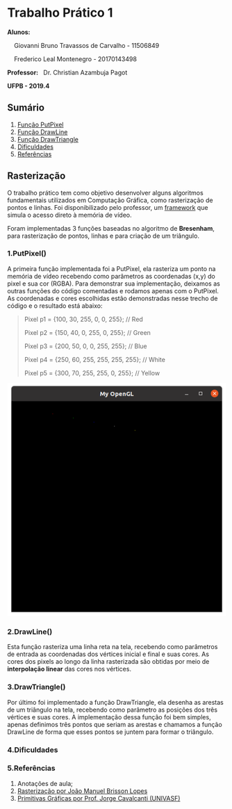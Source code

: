 <h1>Trabalho Prático 1</h1>
<p><b>Alunos:</b> </p>
<p>&nbsp;&nbsp;&nbsp; Giovanni Bruno Travassos de Carvalho - 11506849</p>
<p>&nbsp;&nbsp;&nbsp;	Frederico Leal Montenegro - 20170143498</p>
<p><b>Professor:</b>&nbsp;&nbsp; Dr. Christian Azambuja Pagot</p>
<p><b>UFPB - 2019.4</b></p>

<h2>Sumário</h2>
<ol>
	<li><a href="https://github.com/GiovanniBru/CG/tree/master/Trabalho%201%20-%20Rasteriza%C3%A7%C3%A3o#1putpixel">Função PutPixel</a></li>
	<li><a href="https://github.com/GiovanniBru/CG/tree/master/Trabalho%201%20-%20Rasteriza%C3%A7%C3%A3o#2drawline">Função DrawLine</a></li>
	<li><a href="https://github.com/GiovanniBru/CG/tree/master/Trabalho%201%20-%20Rasteriza%C3%A7%C3%A3o#3drawtriangle">Função DrawTriangle</a></li>
	<li><a href="https://github.com/GiovanniBru/CG/tree/master/Trabalho%201%20-%20Rasteriza%C3%A7%C3%A3o#4dificuldades">Dificuldades</a></li>
	<li><a href="https://github.com/GiovanniBru/CG/tree/master/Trabalho%201%20-%20Rasteriza%C3%A7%C3%A3o#5refer%C3%AAncias">Referências</a></li>
</ol>

<h2>Rasterização</h2> 
<p>  O trabalho prático tem como objetivo desenvolver alguns algoritmos fundamentais utilizados em Computação Gráfica, como rasterização de pontos e linhas. Foi disponibilizado pelo professor, um <a href="https://github.com/capagot/icg/tree/master/mygl_framwork">framework</a> que simula o acesso direto à memória de vídeo. </p>
<p> Foram implementadas 3 funções baseadas no algoritmo de <b>Bresenham</b>, para rasterização de pontos, linhas e para criação de um triângulo. </p>

<h3>1.PutPixel()</h3>
<p>A primeira função implementada foi a PutPixel, ela rasteriza um ponto na memória de vídeo recebendo como parâmetros as coordenadas (x,y) do pixel e sua cor (RGBA).
Para demonstrar sua implementação, deixamos as outras funções do código comentadas e rodamos apenas com o PutPixel. As coordenadas e cores escolhidas estão demonstradas nesse trecho de código e o resultado está abaixo: </p>
<blockquote>
	<p>Pixel p1 = {100, 30, 255, 0, 0, 255}; // Red </p>
	<p>Pixel p2 = {150, 40, 0, 255, 0, 255}; // Green</p>
	<p>Pixel p3 = {200, 50, 0, 0, 255, 255}; // Blue </p>
	<p>Pixel p4 = {250, 60, 255, 255, 255, 255}; // White</p>
	<p>Pixel p5 = {300, 70, 255, 255, 0, 255}; // Yellow</p>
</blockquote>
<img src = "https://github.com/GiovanniBru/CG/blob/master/Trabalho%201%20-%20Rasteriza%C3%A7%C3%A3o/imagens/PutPixel.png">

<h3>2.DrawLine()</h3>
<p>Esta função rasteriza uma linha reta na tela, recebendo como parâmetros de entrada as coordenadas dos vértices inicial e final e suas cores. As cores dos pixels ao longo da linha rasterizada são obtidas por meio de <b>interpolação linear</b> das cores nos vértices. </p>

<h3>3.DrawTriangle()</h3>
<p>Por último foi implementado a função DrawTriangle, ela desenha as arestas de um triângulo na tela, recebendo como parâmetro as posições dos três vértices e suas cores. 
A implementação dessa função foi bem simples, apenas definimos três pontos que seriam as arestas e chamamos a função DrawLine de forma que esses pontos se juntem para formar o triângulo. </p>

<h3>4.Dificuldades</h3>

<h3>5.Referências</h3>
<ol>
	<li>Anotações de aula;</li>
	<li><a href="https://disciplinas.ist.utl.pt/leic-cg/textos/livro/Rasterizacao.pdf">Rasterização por João Manuel Brisson Lopes</a></li>
	<li><a href="https://univasf.edu.br/~jorge.cavalcanti/comput_graf04_prim_graficas2.pdf">Primitivas Gráficas por Prof. Jorge Cavalcanti (UNIVASF)</a></li>
</ol>

